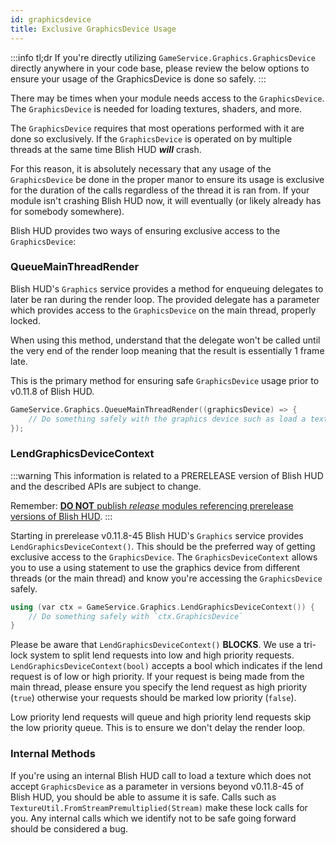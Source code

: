 ```yaml
---
id: graphicsdevice
title: Exclusive GraphicsDevice Usage
---
```


:::info tl;dr
If you're directly utilizing `GameService.Graphics.GraphicsDevice` directly anywhere in your code base, please review the below options to ensure your usage of the GraphicsDevice is done so safely.
:::

There may be times when your module needs access to the `GraphicsDevice`.  The `GraphicsDevice` is needed for loading textures, shaders, and more.

The `GraphicsDevice` requires that most operations performed with it are done so exclusively.  If the `GraphicsDevice` is operated on by multiple threads at the same time Blish HUD ***will*** crash.

For this reason, it is absolutely necessary that any usage of the `GraphicsDevice` be done in the proper manor to ensure its usage is exclusive for the duration of the calls regardless of the thread it is ran from.  If your module isn't crashing Blish HUD now, it will eventually (or likely already has for somebody somewhere).

Blish HUD provides two ways of ensuring exclusive access to the `GraphicsDevice`:

### QueueMainThreadRender

Blish HUD's `Graphics` service provides a method for enqueuing delegates to later be ran during the render loop.  The provided delegate has a parameter which provides access to the `GraphicsDevice` on the main thread, properly locked.

When using this method, understand that the delegate won't be called until the very end of the render loop meaning that the result is essentially 1 frame late.

This is the primary method for ensuring safe `GraphicsDevice` usage prior to v0.11.8 of Blish HUD.

```cpp
GameService.Graphics.QueueMainThreadRender((graphicsDevice) => {
    // Do something safely with the graphics device such as load a texture...
});
```

### LendGraphicsDeviceContext

:::warning
This information is related to a PRERELEASE version of Blish HUD and the described APIs are subject to change.

Remember: [**DO NOT** publish *release* modules referencing prerelease versions of Blish HUD](/docs/modules/module-citizen/repo-etiquette#blish-hud-dependency-version).
:::

Starting in prerelease v0.11.8-45 Blish HUD's `Graphics` service provides `LendGraphicsDeviceContext()`.  This should be the preferred way of getting exclusive access to the `GraphicsDevice`.  The `GraphicsDeviceContext` allows you to use a using statement to use the graphics device from different threads (or the main thread) and know you're accessing the `GraphicsDevice` safely.

```cpp
using (var ctx = GameService.Graphics.LendGraphicsDeviceContext()) {
    // Do something safely with `ctx.GraphicsDevice`
}
```

Please be aware that `LendGraphicsDeviceContext()` **BLOCKS**.  We use a tri-lock system to split lend requests into low and high priority requests.  `LendGraphicsDeviceContext(bool)` accepts a bool which indicates if the lend request is of low or high priority.  If your request is being made from the main thread, please ensure you specify the lend request as high priority (`true`) otherwise your requests should be marked low priority (`false`).

Low priority lend requests will queue and high priority lend requests skip the low priority queue.  This is to ensure we don't delay the render loop.

### Internal Methods

If you're using an internal Blish HUD call to load a texture which does not accept `GraphicsDevice` as a parameter in versions beyond v0.11.8-45 of Blish HUD, you should be able to assume it is safe.  Calls such as `TextureUtil.FromStreamPremultiplied(Stream)` make these lock calls for you.  Any internal calls which we identify not to be safe going forward should be considered a bug.